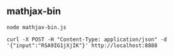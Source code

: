 ## mathjax-bin

```
node mathjax-bin.js
```

```
curl -X POST -H "Content-Type: application/json" -d '{"input":"RSA9IG1jXjIK"}' http://localhost:8888
```
